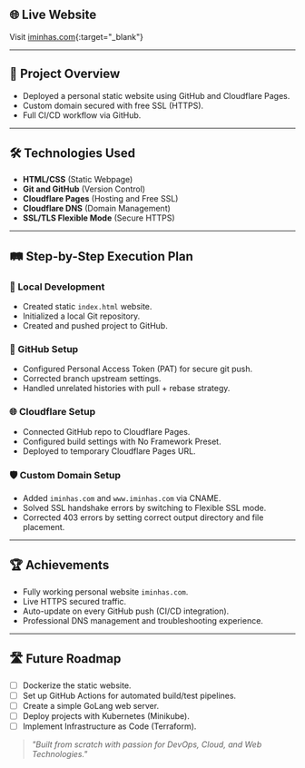 ## 🌐 Live Website
Visit [iminhas.com](https://iminhas.com){:target="_blank"}

---

## 🚀 Project Overview
- Deployed a personal static website using GitHub and Cloudflare Pages.
- Custom domain secured with free SSL (HTTPS).
- Full CI/CD workflow via GitHub.

---

## 🛠️ Technologies Used
- **HTML/CSS** (Static Webpage)
- **Git and GitHub** (Version Control)
- **Cloudflare Pages** (Hosting and Free SSL)
- **Cloudflare DNS** (Domain Management)
- **SSL/TLS Flexible Mode** (Secure HTTPS)

---

## 🛤️ Step-by-Step Execution Plan

### 📄 Local Development
- Created static `index.html` website.
- Initialized a local Git repository.
- Created and pushed project to GitHub.

### 🔐 GitHub Setup
- Configured Personal Access Token (PAT) for secure git push.
- Corrected branch upstream settings.
- Handled unrelated histories with pull + rebase strategy.

### 🌐 Cloudflare Setup
- Connected GitHub repo to Cloudflare Pages.
- Configured build settings with No Framework Preset.
- Deployed to temporary Cloudflare Pages URL.

### 🛡️ Custom Domain Setup
- Added `iminhas.com` and `www.iminhas.com` via CNAME.
- Solved SSL handshake errors by switching to Flexible SSL mode.
- Corrected 403 errors by setting correct output directory and file placement.

---

## 🏆 Achievements
- Fully working personal website `iminhas.com`.
- Live HTTPS secured traffic.
- Auto-update on every GitHub push (CI/CD integration).
- Professional DNS management and troubleshooting experience.

---

## 🛣️ Future Roadmap
- [ ] Dockerize the static website.
- [ ] Set up GitHub Actions for automated build/test pipelines.
- [ ] Create a simple GoLang web server.
- [ ] Deploy projects with Kubernetes (Minikube).
- [ ] Implement Infrastructure as Code (Terraform).

> _"Built from scratch with passion for DevOps, Cloud, and Web Technologies."_
